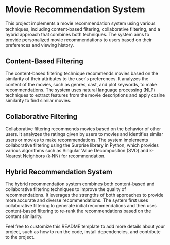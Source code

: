 # Movie Recommendation System

This project implements a movie recommendation system using various techniques, including content-based filtering, collaborative filtering, and a hybrid approach that combines both techniques. The system aims to provide personalized movie recommendations to users based on their preferences and viewing history.

## Content-Based Filtering

The content-based filtering technique recommends movies based on the similarity of their attributes to the user's preferences. It analyzes the content of the movies, such as genres, cast, and plot keywords, to make recommendations. The system uses natural language processing (NLP) techniques to extract features from the movie descriptions and apply cosine similarity to find similar movies.

## Collaborative Filtering

Collaborative filtering recommends movies based on the behavior of other users. It analyzes the ratings given by users to movies and identifies similar users or movies to make recommendations. The system implements collaborative filtering using the Surprise library in Python, which provides various algorithms such as Singular Value Decomposition (SVD) and k-Nearest Neighbors (k-NN) for recommendation.

## Hybrid Recommendation System

The hybrid recommendation system combines both content-based and collaborative filtering techniques to improve the quality of recommendations. It leverages the strengths of both approaches to provide more accurate and diverse recommendations. The system first uses collaborative filtering to generate initial recommendations and then uses content-based filtering to re-rank the recommendations based on the content similarity.

Feel free to customize this README template to add more details about your project, such as how to run the code, install dependencies, and contribute to the project.
